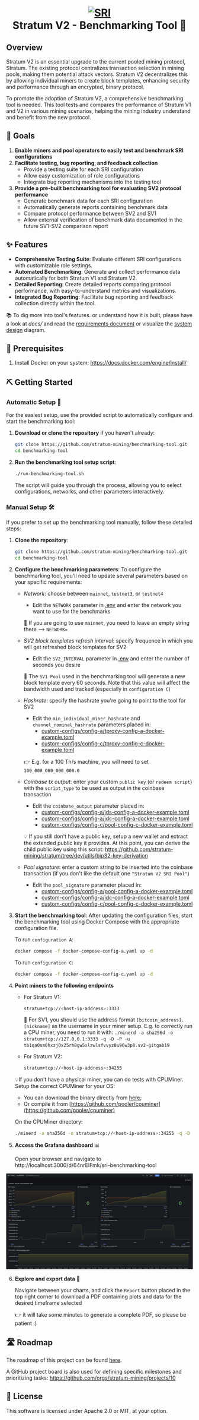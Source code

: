 <h1 align="center">
  <br>
  <a href="https://stratumprotocol.org"><img src="https://github.com/stratum-mining/stratumprotocol.org/blob/660ecc6ccd2eca82d0895cef939f4670adc6d1f4/src/.vuepress/public/assets/stratum-logo%402x.png" alt="SRI" width="200"></a>
  <br>
Stratum V2 - Benchmarking Tool 📏
  <br>
</h1>


## Overview

Stratum V2 is an essential upgrade to the current pooled mining protocol, Stratum. The existing protocol centralizes transaction selection in mining pools, making them potential attack vectors. Stratum V2 decentralizes this by allowing individual miners to create block templates, enhancing security and performance through an encrypted, binary protocol.

To promote the adoption of Stratum V2, a comprehensive benchmarking tool is needed. This tool tests and compares the performance of Stratum V1 and V2 in various mining scenarios, helping the mining industry understand and benefit from the new protocol.

## 🎯 Goals

1. **Enable miners and pool operators to easily test and benchmark SRI configurations**
2. **Facilitate testing, bug reporting, and feedback collection**
    - Provide a testing suite for each SRI configuration
    - Allow easy customization of role configurations
    - Integrate bug reporting mechanisms into the testing tool
3. **Provide a pre-built benchmarking tool for evaluating SV2 protocol performance**
    - Generate benchmark data for each SRI configuration
    - Automatically generate reports containing benchmark data
    - Compare protocol performance between SV2 and SV1
    - Allow external verification of benchmark data documented in the future SV1-SV2 comparison report

## ✨ Features

- **Comprehensive Testing Suite**: Evaluate different SRI configurations with customizable role settings.
- **Automated Benchmarking**: Generate and collect performance data automatically for both Stratum V1 and Stratum V2.
- **Detailed Reporting**: Create detailed reports comparing protocol performance, with easy-to-understand metrics and visualizations.
- **Integrated Bug Reporting**: Facilitate bug reporting and feedback collection directly within the tool.

📚 To dig more into tool's features. or understand how it is built, please have a look at *docs/* and read the [requirements document](./docs/requirements-document.md) or visualize the [system design](./docs/system-design.png) diagram.


## 🐳 Prerequisites

1. Install Docker on your system: https://docs.docker.com/engine/install/
  

## ⛏️ Getting Started

### Automatic Setup 🚀 

For the easiest setup, use the provided script to automatically configure and start the benchmarking tool:

1. **Download or clone the repository** if you haven't already:
    ```bash
    git clone https://github.com/stratum-mining/benchmarking-tool.git
    cd benchmarking-tool
    ```

2. **Run the benchmarking tool setup script**:
    ```bash
    ./run-benchmarking-tool.sh
    ```

    The script will guide you through the process, allowing you to select configurations, networks, and other parameters interactively.

### Manual Setup 🛠

If you prefer to set up the benchmarking tool manually, follow these detailed steps:

1. **Clone the repository**:
    ```bash
    git clone https://github.com/stratum-mining/benchmarking-tool.git
    cd benchmarking-tool
    ```

2. **Configure the benchmarking parameters**:
    To configure the benchmarking tool, you'll need to update several parameters based on your specific requirements:
   - *Network*: choose between `mainnet`, `testnet3`, or `testnet4`
     - Edit the `NETWORK` parameter in [.env](.env) and enter the network you want to use for the benchmarks
  
      🚨 If you are going to use `mainnet`, you need to leave an empty string there --> `NETWORK=`
    
   - *SV2 block templates refresh interval*: specify frequence in which you will get refreshed block templates for SV2
     - Edit the `SV2_INTERVAL` parameter in [.env](.env) and enter the number of seconds you desire
    
      🚨 The `SV1 Pool` used in the benchmarking tool will generate a new block template every 60 seconds. Note that this value will affect the bandwidth used and tracked (especially in `configuration C`)
    
   - *Hashrate*: specify the hashrate you're going to point to the tool for SV2
     - Edit the `min_individual_miner_hashrate` and `channel_nominal_hashrate` parameters placed in:
       - [custom-configs/config-a/tproxy-config-a-docker-example.toml](custom-configs/config-a/tproxy-config-a-docker-example.toml)
       - [custom-configs/config-c/tproxy-config-c-docker-example.toml](custom-configs/config-a/tproxy-config-c-docker-example.toml)
    
      👉 E.g. for a 100 Th/s machine, you will need to set `100_000_000_000_000.0`
    
   - *Coinbase tx output*: enter your custom `public key` (or `redeem script`) with the `script_type` to be used as output in the coinbase transaction
     - Edit the `coinbase_output` parameter placed in:
       - [custom-configs/config-a/jds-config-a-docker-example.toml](custom-configs/config-a/jds-config-a-docker-example.toml)
       - [custom-configs/config-a/jdc-config-a-docker-example.toml](custom-configs/config-a/jdc-config-a-docker-example.toml)
       - [custom-configs/config-c/pool-config-c-docker-example.toml](custom-configs/config-c/pool-config-c-docker-example.toml)
    
      💡 If you still don't have a public key, setup a new wallet and extract the extended public key it provides. At this point, you can derive the child public key using this script: https://github.com/stratum-mining/stratum/tree/dev/utils/bip32-key-derivation 
    
   - *Pool signature*: enter a custom string to be inserted into the coinbase transaction (if you don't like the default one `"Stratum V2 SRI Pool"`)
     - Edit the `pool_signature` parameter placed in:
       - [custom-configs/config-a/pool-config-a-docker-example.toml](custom-configs/config-a/pool-config-a-docker-example.toml)
       - [custom-configs/config-a/jdc-config-a-docker-example.toml](custom-configs/config-a/jdc-config-a-docker-example.toml)
       - [custom-configs/config-c/pool-config-c-docker-example.toml](custom-configs/config-c/pool-config-c-docker-example.toml)

3. **Start the benchmarking tool**:
   After updating the configuration files, start the benchmarking tool using Docker Compose with the appropriate configuration file.

   To run `configuration A`:
   ```bash
   docker compose -f docker-compose-config-a.yaml up -d
   ```
   To run `configuration C`:
   ```bash
   docker compose -f docker-compose-config-c.yaml up -d
   ```

4. **Point miners to the following endpoints**
    - For Stratum V1:
      ```bash
      stratum+tcp://<host-ip-address>:3333
      ```
      🚨 For SV1, you should use the address format `[bitcoin_address].[nickname]` as the username in your miner setup.
      E.g. to correctly run a CPU miner, you need to run it with: `./minerd -a sha256d -o stratum+tcp://127.0.0.1:3333 -q -D -P -u tb1qa0sm0hxzj0x25rh8gw5xlzwlsfvvyz8u96w3p8.sv2-gitgab19`
  
    - For Stratum V2:
      ```bash
      stratum+tcp://<host-ip-address>:34255
      ```
  
   💡If you don't have a physical miner, you can do tests with CPUMiner.
  Setup the correct CPUMiner for your OS:
    - You can download the binary directly from [here](https://sourceforge.net/projects/cpuminer/files/);
    - Or compile it from [https://github.com/pooler/cpuminer](https://github.com/pooler/cpuminer)

    On the CPUMiner directory:
  
    ```bash
    ./minerd -a sha256d -o stratum+tcp://<host-ip-address>:34255 -q -D -P
    ```

5. **Access the Grafana dashboard** 📊
   
    Open your browser and navigate to http://localhost:3000/d/64nrElFmk/sri-benchmarking-tool 
   
<img src="./docs/images/grafana-dashboard.png" alt="grafana-dashboard">
   
<br>

6. **Explore and export data** 📄

    Navigate between your charts, and click the `Report` button placed in the top right corner to download a PDF containing plots and data for the desired timeframe selected 

    👉 it will take some minutes to generate a complete PDF, so please be patient :) 


## 🛣 Roadmap 

The roadmap of this project can be found [here](https://docs.google.com/document/d/1CqcvsxGugFjWy4e4Yf6PjxCs2O4puwlFBO6M0TRL4qE/edit#heading=h.h9x57vygfk4q).

A GitHub project board is also used for defining specific milestones and prioritizing tasks: https://github.com/orgs/stratum-mining/projects/10 

## 📖 License

This software is licensed under Apache 2.0 or MIT, at your option.
